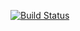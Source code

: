 [![Build Status](https://travis-ci.org/VoronoyAlexandr/Blockchain.svg?branch=master)](https://travis-ci.org/VoronoyAlexandr/Blockchain)